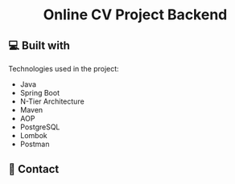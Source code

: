 <h1 align="center" id="title">Online CV Project Backend</h1>


 
<h2>💻 Built with</h2>

Technologies used in the project:

*   Java
*   Spring Boot
*   N-Tier Architecture
*   Maven
*   AOP 
*   PostgreSQL
*   Lombok
*   Postman

<h2>📧 Contact</h2>

